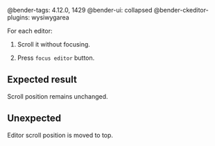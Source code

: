 @bender-tags: 4.12.0, 1429
@bender-ui: collapsed
@bender-ckeditor-plugins: wysiwygarea

For each editor:

1. Scroll it without focusing.

2. Press `focus editor` button.

## Expected result

Scroll position remains unchanged.

## Unexpected

Editor scroll position is moved to top.
